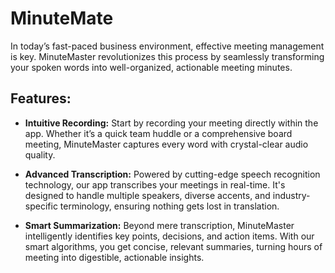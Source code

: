 # MinuteMate
In today’s fast-paced business environment, effective meeting management is key. MinuteMaster revolutionizes this process by seamlessly transforming your spoken words into well-organized, actionable meeting minutes.

## Features:
* **Intuitive Recording:** Start by recording your meeting directly within the app. Whether it’s a quick team huddle or a comprehensive board meeting, MinuteMaster captures every word with crystal-clear audio quality.

* **Advanced Transcription:** Powered by cutting-edge speech recognition technology, our app transcribes your meetings in real-time. It's designed to handle multiple speakers, diverse accents, and industry-specific terminology, ensuring nothing gets lost in translation.

* **Smart Summarization:** Beyond mere transcription, MinuteMaster intelligently identifies key points, decisions, and action items. With our smart algorithms, you get concise, relevant summaries, turning hours of meeting into digestible, actionable insights.
